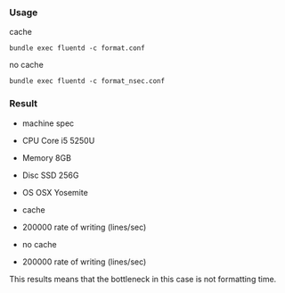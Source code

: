 ### Usage

cache

```
bundle exec fluentd -c format.conf
```

no cache

```
bundle exec fluentd -c format_nsec.conf
```

### Result

* machine spec

 * CPU Core i5 5250U
 * Memory 8GB
 * Disc SSD 256G
 * OS OSX Yosemite

* cache

 * 200000 rate of writing (lines/sec)

* no cache

 * 200000 rate of writing (lines/sec)

This results means that the bottleneck in this case is not formatting time.
